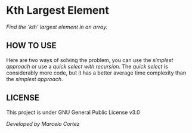 # Kth Largest Element
*Find the 'kth' largest element in an array.*

## HOW TO USE
Here are two ways of solving the problem, you can use the *simplest approach* or use a *quick select with recursion*.
The *quick select* is considerably more code, but it has a better average time complexity than the *simplest approach*.

## LICENSE
This project is under GNU General Public License v3.0

*Developed by Marcelo Cortez*